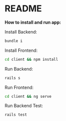 # README

**How to install and run app:**

Install Backend: 
```sh
bundle i
```
Install Frontend:
```sh
cd client && npm install
```

Run Backend:
```sh
rails s

```
Run Frontend:
```sh
cd client && ng serve
```

Run Backend Test:
```sh
rails test
```


